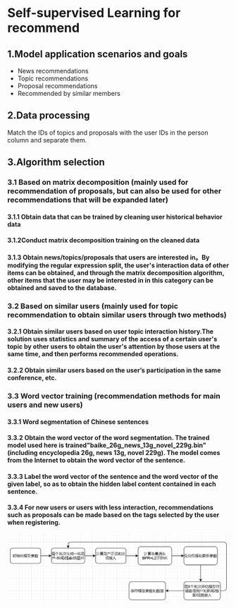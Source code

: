 ﻿# Self-supervised Learning for recommend
## 1.Model application scenarios and goals
- News recommendations
- Topic recommendations
- Proposal recommendations
- Recommended by similar members
## 2.Data processing
Match the IDs of topics and proposals with the user IDs in the person column and separate them.
## 3.Algorithm selection
### 3.1 Based on matrix decomposition (mainly used for recommendation of proposals, but can also be used for other recommendations that will be expanded later)
#### 3.1.1 Obtain data that can be trained by cleaning user historical behavior data 
#### 3.1.2Conduct matrix decomposition training on the cleaned data
#### 3.1.3 Obtain news/topics/proposals that users are interested in。By modifying the regular expression split, the user's interaction data of other items can be obtained, and through the matrix decomposition algorithm, other items that the user may be interested in in this category can be obtained and saved to the database.
### 3.2 Based on similar users (mainly used for topic recommendation to obtain similar users through two methods)
#### 3.2.1 Obtain similar users based on user topic interaction history.The solution uses statistics and summary of the access of a certain user's topic by other users to obtain the user's attention by those users at the same time, and then performs recommended operations.
#### 3.2.2 Obtain similar users based on the user’s participation in the same conference, etc.
### 3.3 Word vector training (recommendation methods for main users and new users)
#### 3.3.1 Word segmentation of Chinese sentences
#### 3.3.2 Obtain the word vector of the word segmentation. The trained model used here is trained"baike_26g_news_13g_novel_229g.bin" (including encyclopedia 26g, news 13g, novel 229g). The model comes from the Internet to obtain the word vector of the sentence.
#### 3.3.3 Label the word vector of the sentence and the word vector of the given label, so as to obtain the hidden label content contained in each sentence.
#### 3.3.4 For new users or users with less interaction, recommendations such as proposals can be made based on the tags selected by the user when registering.
![image name](https://github.com/AI-imp/Recommend/blob/main/SELFRec/model.png?raw=true)


